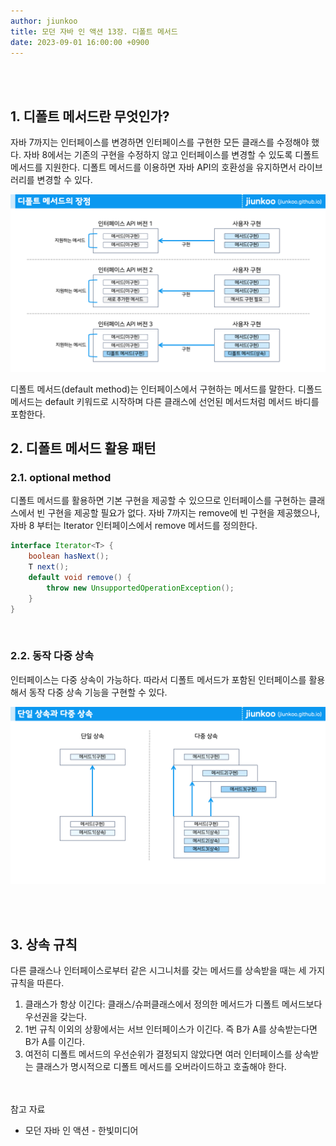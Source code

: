 ```yaml
---
author: jiunkoo
title: 모던 자바 인 액션 13장. 디폴트 메서드
date: 2023-09-01 16:00:00 +0900
---
```



<br/>
<br/>

## 1. 디폴트 메서드란 무엇인가?

자바 7까지는 인터페이스를 변경하면 인터페이스를 구현한 모든 클래스를 수정해야 했다. 자바 8에서는 기존의 구현을 수정하지 않고 인터페이스를 변경할 수 있도록 디폴트 메서드를 지원한다. 디폴트 메서드를 이용하면 자바 API의 호환성을 유지하면서 라이브러리를 변경할 수 있다.<br/>

![png](/_assets/img/java/modern-java-in-action/13-1.png)

디폴트 메서드(default method)는 인터페이스에서 구현하는 메서드를 말한다. 디폴드 메서드는 default 키워드로 시작하며 다른 클래스에 선언된 메서드처럼 메서드 바디를 포함한다.<br/>

## 2. 디폴트 메서드 활용 패턴

### 2.1. optional method

디폴트 메서드를 활용하면 기본 구현을 제공할 수 있으므로 인터페이스를 구현하는 클래스에서 빈 구현을 제공할 필요가 없다. 자바 7까지는 remove에 빈 구현을 제공했으나, 자바 8 부터는 Iterator 인터페이스에서 remove 메서드를 정의한다.<br/>

```java
interface Iterator<T> {
    boolean hasNext();
    T next();
    default void remove() {
        throw new UnsupportedOperationException();
    }
}
```

<br/>

### 2.2. 동작 다중 상속

인터페이스는 다중 상속이 가능하다. 따라서 디폴트 메서드가 포함된 인터페이스를 활용해서 동작 다중 상속 기능을 구현할 수 있다.<br/>

![png](/_assets/img/java/modern-java-in-action/13-2.png)

<br/>
<br/>

## 3. 상속 규칙

다른 클래스나 인터페이스로부터 같은 시그니처를 갖는 메서드를 상속받을 때는 세 가지 규칙을 따른다.<br/>

1. 클래스가 항상 이긴다: 클래스/슈퍼클래스에서 정의한 메서드가 디폴트 메서드보다 우선권을 갖는다.
2. 1번 규칙 이외의 상황에서는 서브 인터페이스가 이긴다. 즉 B가 A를 상속받는다면 B가 A를 이긴다.
3. 여전히 디폴트 메서드의 우선순위가 결정되지 않았다면 여러 인터페이스를 상속받는 클래스가 명시적으로 디폴트 메서드를 오버라이드하고 호출해야 한다.

<br/>
<br/>

<div class="adm-reference">
    <div class="adm-title-reference">참고 자료</div>
    <ul>
        <li>모던 자바 인 액션 - 한빛미디어</li>
    </ul>
</div>
